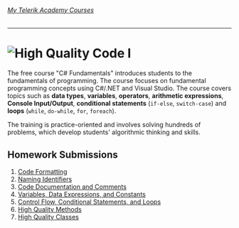 ###### [My Telerik Academy Courses](https://github.com/nikolovdeyan/TelerikAcademy) 
-------------------------------------

![High Quality Code I](https://raw.githubusercontent.com/nikolovdeyan/telerikacademy/master/.resources/HQCI_large.png)
=====================================

The free course "C# Fundamentals" introduces students to the fundamentals of programming. The course focuses on fundamental programming concepts using C#/.NET and Visual Studio. The course covers topics such as **data types**, **variables**, **operators**, **arithmetic expressions**, **Console Input/Output**, **conditional statements** (`if-else`, `switch-case`) and **loops** (`while`, `do-while`, `for`, `foreach`).

The training is practice-oriented and involves solving hundreds of problems, which develop students' algorithmic thinking and skills.

## Homework Submissions
1. [Code Formatting](./HQC_I_01_HW-Code_Formatting)
2. [Naming Identifiers](./HQC_I_02_HW-Naming_Identifiers)
3. [Code Documentation and Comments](./HQC_I_03_HW-Code_Documentation_and_Comments)
4. [Variables, Data Expressions, and Constants](./HQC_I_04_HW-Variables,_Data_Expressions,_Constants)
5. [Control Flow, Conditional Statements, and Loops](./HQC_I_05_HW-Control_Flow,_Conditional_Statements,_Loops)
6. [High Quality Methods](./HQC_I_06_HW-High_Quality_Methods)
7. [High Quality Classes](./HQC_I_07_HW-High_Quality_Classess)
